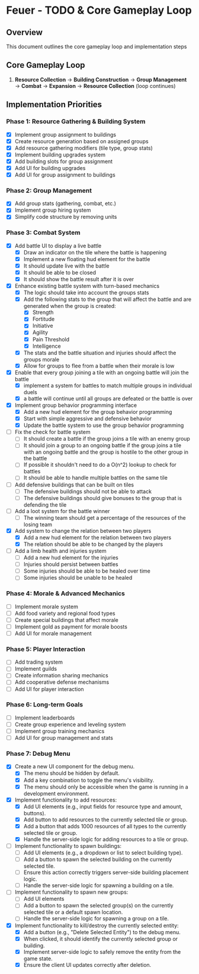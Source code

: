 # Feuer - TODO & Core Gameplay Loop

## Overview

This document outlines the core gameplay loop and implementation steps

## Core Gameplay Loop

1. **Resource Collection** → **Building Construction** → **Group Management** → **Combat** → **Expansion** → **Resource Collection** (loop continues)

## Implementation Priorities

### Phase 1: Resource Gathering & Building System

- [x] Implement group assignment to buildings
- [x] Create resource generation based on assigned groups
- [x] Add resource gathering modifiers (tile type, group stats)
- [x] Implement building upgrades system
- [x] Add building slots for group assignment
- [x] Add UI for building upgrades
- [x] Add UI for group assignment to buildings

### Phase 2: Group Management

- [x] Add group stats (gathering, combat, etc.)
- [x] Implement group hiring system
- [x] Simplify code structure by removing units

### Phase 3: Combat System

- [x] Add battle UI to display a live battle
  - [x] Draw an indicator on the tile where the battle is happening
  - [x] Implement a new floating hud element for the battle
  - [x] It should update live with the battle
  - [x] It should be able to be closed
  - [x] It should show the battle result after it is over
- [x] Enhance existing battle system with turn-based mechanics
  - [x] The logic should take into account the groups stats
  - [x] Add the following stats to the group that will affect the battle and are generated when the group is created:
    - [x] Strength
    - [x] Fortitude
    - [x] Initiative
    - [x] Agility
    - [x] Pain Threshold
    - [x] Intelligence
  - [x] The stats and the battle situation and injuries should affect the groups morale
  - [x] Allow for groups to flee from a battle when their morale is low
- [x] Enable that every group joining a tile with an ongoing battle will join the battle
  - [x] implement a system for battles to match multiple groups in individual duels
  - [x] a battle will continue until all groups are defeated or the battle is over
- [x] Implement group behavior programming interface
  - [x] Add a new hud element for the group behavior programming
  - [x] Start with simple aggressive and defensive behavior
  - [x] Update the battle system to use the group behavior programming
- [ ] Fix the check for battle system
  - [ ] It should create a battle if the group joins a tile with an enemy group
  - [ ] It should join a group to an ongoing battle if the group joins a tile with an ongoing battle and the group is hostile to the other group in the battle
  - [ ] If possible it shouldn't need to do a O(n^2) lookup to check for battles
  - [ ] It should be able to handle multiple battles on the same tile
- [ ] Add defensive buildings that can be built on tiles
  - [ ] The defensive buildings should not be able to attack
  - [ ] The defensive buildings should give bonuses to the group that is defending the tile
- [ ] Add a loot system for the battle winner
  - [ ] The winning team should get a percentage of the resources of the losing team
- [x] Add system to change the relation between two players
  - [x] Add a new hud element for the relation between two players
  - [x] The relation should be able to be changed by the players
- [ ] Add a limb health and injuries system
  - [ ] Add a new hud element for the injuries
  - [ ] Injuries should persist between battles
  - [ ] Some injuries should be able to be healed over time
  - [ ] Some injuries should be unable to be healed

### Phase 4: Morale & Advanced Mechanics

- [ ] Implement morale system
- [ ] Add food variety and regional food types
- [ ] Create special buildings that affect morale
- [ ] Implement gold as payment for morale boosts
- [ ] Add UI for morale management

### Phase 5: Player Interaction

- [ ] Add trading system
- [ ] Implement guilds
- [ ] Create information sharing mechanics
- [ ] Add cooperative defense mechanisms
- [ ] Add UI for player interaction

### Phase 6: Long-term Goals

- [ ] Implement leaderboards
- [ ] Create group experience and leveling system
- [ ] Implement group training mechanics
- [ ] Add UI for group management and stats

### Phase 7: Debug Menu

- [x] Create a new UI component for the debug menu.
  - [x] The menu should be hidden by default.
  - [x] Add a key combination to toggle the menu's visibility.
  - [x] The menu should only be accessible when the game is running in a development environment.
- [x] Implement functionality to add resources:
  - [x] Add UI elements (e.g., input fields for resource type and amount, buttons).
  - [x] Add button to add resources to the currently selected tile or group.
  - [x] Add a button that adds 1000 resources of all types to the currently selected tile or group.
  - [x] Handle the server-side logic for adding resources to a tile or group.
- [ ] Implement functionality to spawn buildings:
  - [ ] Add UI elements (e.g., a dropdown or list to select building type).
  - [ ] Add a button to spawn the selected building on the currently selected tile.
  - [ ] Ensure this action correctly triggers server-side building placement logic.
  - [ ] Handle the server-side logic for spawning a building on a tile.
- [ ] Implement functionality to spawn new groups:
  - [ ] Add UI elements
  - [ ] Add a button to spawn the selected group(s) on the currently selected tile or a default spawn location.
  - [ ] Handle the server-side logic for spawning a group on a tile.
- [x] Implement functionality to kill/destroy the currently selected entity:
  - [x] Add a button (e.g., "Delete Selected Entity") to the debug menu.
  - [x] When clicked, it should identify the currently selected group or building.
  - [x] Implement server-side logic to safely remove the entity from the game state.
  - [x] Ensure the client UI updates correctly after deletion.
